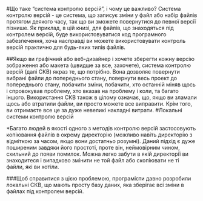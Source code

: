 

#Що таке “система контролю версій”, і чому це важливо? Система контролю версій - це система, що записує зміни у файл або набір файлів протягом деякого часу, так що ви зможете повернутися до певної версії пізнише. Як приклад, в цій книзі, для файлів, що знаходяться під контролем версій, буде використовуватися код програмного забезпечення, хоча насправді ви можете використовувати контроль версій практично для будь-яких типів файлів.

##Якщо ви графічний або веб-дизайнер і хочете зберегти кожну версію зображення або макета (швидше за все, захочете), система контролю версій (далі СКВ) якраз те, що потрібно. Вона дозволяє повернути вибрані файли до попереднього стану, повернути весь проект до попереднього стану, побачити зміни, побачити, хто останній міняв щось і спровокував проблему, хто вказав на проблему і коли, та багато іншого. Використання СКВ також в цілому означає, що, якщо ви зламали щось або втратили файли, ви просто можете все виправити. Крім того, ви отримаєте все це за дуже невеликі накладні витрати.
#Локальні системи контролю версій

*Багато людей в якості одного з методів контролю версій застосовують копіювання файлів в окрему директорію (можливо навіть директорію з відміткою за часом, якщо вони достатньо розумні). Даний підхід є дуже поширеним завдяки його простоті, проте він, неймовірним чином, схильний до появи помилок. Можна легко забути в якій директорії ви знаходитеся і випадково змінити не той файл або скопіювати не ті файли, які ви хотіли.

###Щоб справитися з цією проблемою, програмісти давно розробили локальні СКВ, що мають просту базу даних, яка зберігає всі зміни в файлах під контролем версій.
